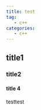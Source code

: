 ```yaml
---
title: test
tag: 
   - c++
categories:
   - c++
---
```

## title1

### title2

#### title 4

testtest